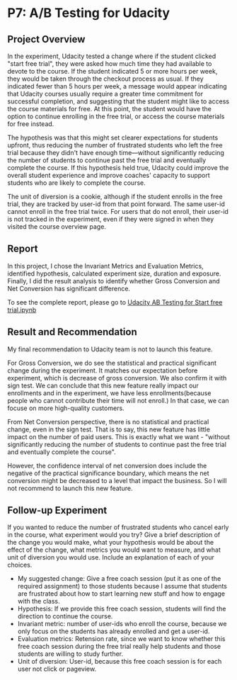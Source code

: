 # P7: A/B Testing for Udacity

## Project Overview
In the experiment, Udacity tested a change where if the student clicked "start free trial", they were asked how much time they had available to devote to the course. If the student indicated 5 or more hours per week, they would be taken through the checkout process as usual. If they indicated fewer than 5 hours per week, a message would appear indicating that Udacity courses usually require a greater time commitment for successful completion, and suggesting that the student might like to access the course materials for free. At this point, the student would have the option to continue enrolling in the free trial, or access the course materials for free instead.


The hypothesis was that this might set clearer expectations for students upfront, thus reducing the number of frustrated students who left the free trial because they didn't have enough time—without significantly reducing the number of students to continue past the free trial and eventually complete the course. If this hypothesis held true, Udacity could improve the overall student experience and improve coaches' capacity to support students who are likely to complete the course.


The unit of diversion is a cookie, although if the student enrolls in the free trial, they are tracked by user-id from that point forward. The same user-id cannot enroll in the free trial twice. For users that do not enroll, their user-id is not tracked in the experiment, even if they were signed in when they visited the course overview page.

## Report
In this project, I chose the Invariant Metrics and Evaluation Metrics, identified hypothesis, calculated experiment size, duration and exposure. Finally, I did the result analysis to identify whether Gross Conversion and Net Conversion has significant difference.

To see the complete report, please go to [Udacity AB Testing for Start free trial.ipynb](https://github.com/Ruofei29/Udacity-Data-Analyst-Nanodegree/blob/master/P7%20AB%20Testing%20for%20Udacity/Udacity%20AB%20Testing%20for%20Start%20free%20trial.ipynb)

## Result and Recommendation
My final recommendation to Udacity team is not to launch this feature.

For Gross Conversion, we do see the statistical and practical significant change during the experiment. It matches our expectation before experiment, which is decrease of gross conversion. We also confirm it with sign test. We can conclude that this new feature really impact our enrollments and in the experiment, we have less enrollments(because people who cannot contribute their time will not enroll.) In that case, we can focuse on more high-quality customers.

From Net Conversion perspective, there is no statistical and practical change, even in the sign test. That is to say, this new feature has little impact on the number of paid users. This is exactly what we want - "without significantly reducing the number of students to continue past the free trial and eventually complete the course".

However, the confidence interval of net conversion does include the negative of the practical significance boundary, which means the net conversion might be decreased to a level that impact the business. So I will not recommend to launch this new feature.

## Follow-up Experiment

If you wanted to reduce the number of frustrated students who cancel early in the course, what experiment would you try? Give a brief description of the change you would make, what your hypothesis would be about the effect of the change, what metrics you would want to measure, and what unit of diversion you would use. Include an explanation of each of your choices.
* My suggested change: Give a free coach session (put it as one of the required assignment) to those students because I assume that students are frustrated about how to start learning new stuff and how to engage with the class.
* Hypothesis: If we provide this free coach session, students will find the direction to continue the course.
* Invariant metric: number of user-ids who enroll the course, because we only focus on the students has already enrolled and get a user-id.
* Evaluation metrics: Retension rate, since we want to know whether this free coach session during the free trial really help students and those students are willing to study further.
* Unit of diversion: User-id, because this free coach session is for each user not click or pageview.
